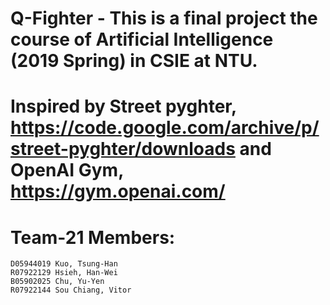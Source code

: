 # Q-Fighter - This is a final project the course of Artificial Intelligence (2019 Spring) in CSIE at NTU.
# Inspired by Street pyghter, https://code.google.com/archive/p/street-pyghter/downloads and OpenAI Gym, https://gym.openai.com/
# Team-21 Members: 
    D05944019 Kuo, Tsung-Han
    R07922129 Hsieh, Han-Wei
    B05902025 Chu, Yu-Yen 
    R07922144 Sou Chiang, Vitor
